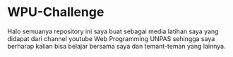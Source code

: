 # WPU-Challenge
Halo semuanya repository ini saya buat sebagai media latihan saya yang didapat dari channel youtube Web Programming UNPAS sehingga saya berharap kalian bisa belajar bersama saya dan temant-teman yang lainnya. 
